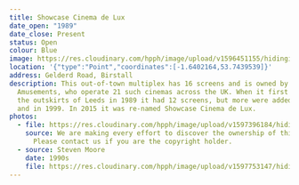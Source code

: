 ```yaml
---
title: Showcase Cinema de Lux
date_open: "1989"
date_close: Present
status: Open
colour: Blue
image: https://res.cloudinary.com/hpph/image/upload/v1596451155/hidinginplainsight/showcasecinemadeluxe.svg
location: '{"type":"Point","coordinates":[-1.6402164,53.7439539]}'
address: Gelderd Road, Birstall
description: This out-of-town multiplex has 16 screens and is owned by National
  Amusements, who operate 21 such cinemas across the UK. When it first opened on
  the outskirts of Leeds in 1989 it had 12 screens, but more were added in 1997
  and in 1999. In 2015 it was re-named Showcase Cinema de Lux.
photos:
  - file: https://res.cloudinary.com/hpph/image/upload/v1597396184/hidinginplainsight/Showcase_Cinema_de_Lux.jpg
    source: We are making every effort to discover the ownership of this photo.
      Please contact us if you are the copyright holder.
  - source: Steven Moore
    date: 1990s
    file: https://res.cloudinary.com/hpph/image/upload/v1597753147/hidinginplainsight/Showcase18082020.jpg
---
```


